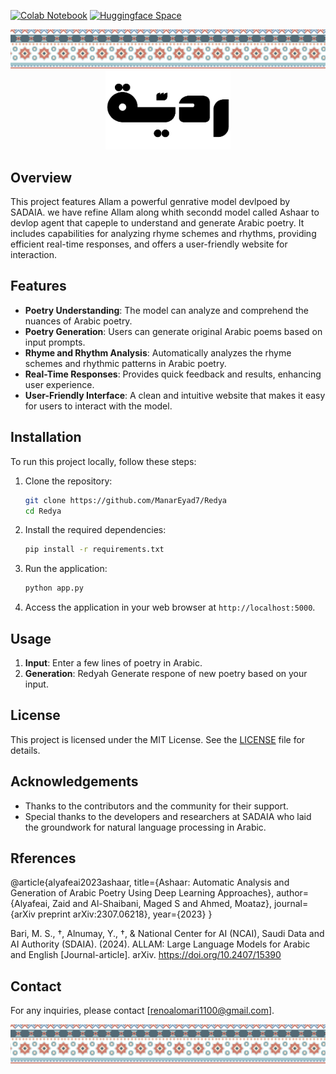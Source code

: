 [![Colab Notebook](https://colab.research.google.com/assets/colab-badge.svg)](https://colab.research.google.com/drive/1gBHidEO7xLpo7waL7V7wkoj85seCH12g?usp=sharing)
[![Huggingface Space](https://img.shields.io/badge/Demo%20-yellow.svg)](https://drive.google.com/file/d/1nunDYQrX2UESnLDVANJ1gOzm-Nw3_Icz/view?usp=sharing)

<div align="center">
    <img src="static/images/Banner1.png" alt="Banner" />
  <img src="static/images/RedyaLogo.png" alt="Redya Logo" width="200"/>

</div>


## Overview

This project features Allam a powerful genrative model devlpoed by SADAIA. we have refine Allam along whith secondd model called Ashaar to devlop agent that capeple to understand and generate Arabic poetry. It includes capabilities for analyzing rhyme schemes and rhythms, providing efficient real-time responses, and offers a user-friendly website for interaction.

## Features

- **Poetry Understanding**: The model can analyze and comprehend the nuances of Arabic poetry.
- **Poetry Generation**: Users can generate original Arabic poems based on input prompts.
- **Rhyme and Rhythm Analysis**: Automatically analyzes the rhyme schemes and rhythmic patterns in Arabic poetry.
- **Real-Time Responses**: Provides quick feedback and results, enhancing user experience.
- **User-Friendly Interface**: A clean and intuitive website that makes it easy for users to interact with the model.

## Installation

To run this project locally, follow these steps:

1. Clone the repository:
   ```bash
   git clone https://github.com/ManarEyad7/Redya
   cd Redya
   ```

2. Install the required dependencies:
   ```bash
   pip install -r requirements.txt
   ```

3. Run the application:
   ```bash
   python app.py
   ```

4. Access the application in your web browser at `http://localhost:5000`.

## Usage

1. **Input**: Enter a few lines of poetry in Arabic.
2. **Generation**: Redyah Generate respone of new poetry based on your input.


## License

This project is licensed under the MIT License. See the [LICENSE](LICENSE) file for details.

## Acknowledgements

- Thanks to the contributors and the community for their support.
- Special thanks to the developers and researchers at SADAIA who laid the groundwork for natural language processing in Arabic.
## Rferences 
@article{alyafeai2023ashaar,
  title={Ashaar: Automatic Analysis and Generation of Arabic Poetry Using Deep Learning Approaches},
  author={Alyafeai, Zaid and Al-Shaibani, Maged S and Ahmed, Moataz},
  journal={arXiv preprint arXiv:2307.06218},
  year={2023}
}

Bari, M. S., †, Alnumay, Y., †, & National Center for AI (NCAI), Saudi Data and AI Authority (SDAIA). (2024). ALLAM: Large Language Models for Arabic and English [Journal-article]. arXiv. https://doi.org/10.2407/15390

## Contact

For any inquiries, please contact [renoalomari1100@gmail.com].

<div align="center">
    <img src="static/images/Banner1.png" alt="Banner" />
</div>
